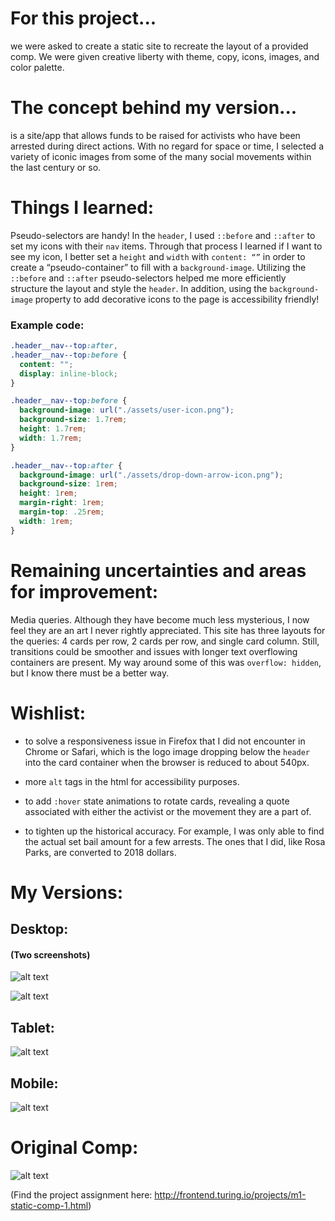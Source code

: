 
# For this project...

we were asked to create a static site to recreate the layout of a provided comp. We were given creative liberty with theme, copy, icons, images, and color palette.

# The concept behind my version...

is a site/app that allows funds to be raised for activists who have been arrested during direct actions. With no regard for space or time, I selected a variety of iconic images from some of the many social movements within the last century or so.

# Things I learned:

Pseudo-selectors are handy! In the `header`, I used `::before` and `::after` to set my icons with their `nav` items. Through that process I learned if I want to see my icon, I better set a `height` and `width` with `content: “”` in order to create a  “pseudo-container” to fill with a `background-image`. Utilizing the `::before` and `::after` pseudo-selectors helped me more efficiently structure the layout and style the `header`. In addition, using the `background-image` property to add decorative icons to the page is accessibility friendly! 

### Example code:

```css
.header__nav--top:after,
.header__nav--top:before {
  content: "";
  display: inline-block;
}

.header__nav--top:before {
  background-image: url("./assets/user-icon.png");
  background-size: 1.7rem;
  height: 1.7rem;
  width: 1.7rem;
}

.header__nav--top:after {
  background-image: url("./assets/drop-down-arrow-icon.png");
  background-size: 1rem;
  height: 1rem;
  margin-right: 1rem;
  margin-top: .25rem;
  width: 1rem;
}
```


# Remaining uncertainties and areas for improvement: 

Media queries. Although they have become much less mysterious, I now feel they are an art I never rightly appreciated. This site has three layouts for the queries: 4 cards per row, 2 cards per row, and single card column. Still, transitions could be smoother and issues with longer text overflowing containers are present. My way around some of this was `overflow: hidden`, but I know there must be a better way. 

# Wishlist:

* to solve a responsiveness issue in Firefox that I did not encounter in Chrome or Safari, which is the logo image dropping below the `header` into the card container when the browser is reduced to about 540px.

* more `alt` tags in the html for accessibility purposes.

* to add `:hover` state animations to rotate cards, revealing a quote associated with either the activist or the movement they are a part of.

* to tighten up the historical accuracy. For example, I was only able to find the actual set bail amount for a few arrests. The ones that I did, like Rosa Parks, are converted to 2018 dollars.


# My Versions:

## Desktop:
#### (Two screenshots)

![alt text](./assets/mw-comp-challenger-1-my-version-desktop-1.png)

![alt text](./assets/mw-comp-challenger-1-my-version-desktop-2.png)

## Tablet:

![alt text](./assets/mw-comp-challenger-1-my-version-tablet.png)

## Mobile:

![alt text](./assets/mw-comp-challenger-1-my-version-mobile.png)


# Original Comp:

![alt text](./assets/static-comp-challenge-1.png)



(Find the project assignment here: http://frontend.turing.io/projects/m1-static-comp-1.html)
